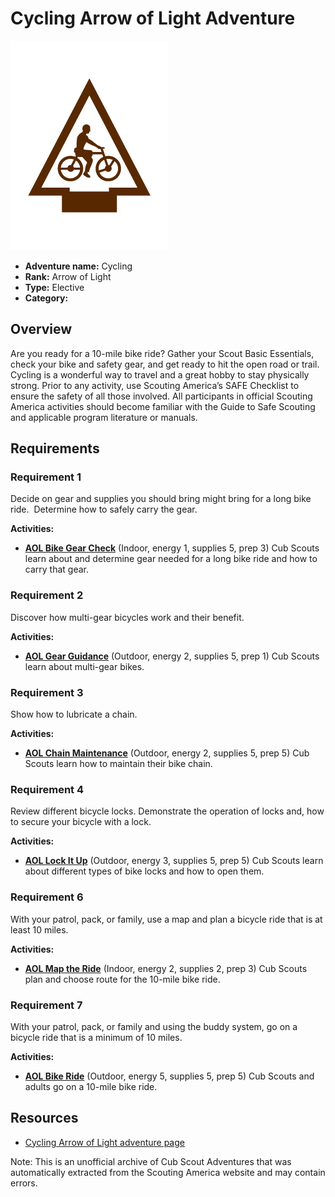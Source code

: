 # Cycling Arrow of Light Adventure

![Cycling Arrow of Light adventure belt loop](images/cycling.jpg)

- **Adventure name:** Cycling
- **Rank:** Arrow of Light
- **Type:** Elective
- **Category:** 

## Overview

Are you ready for a 10-mile bike ride? Gather your Scout Basic Essentials, check your bike and safety gear, and get ready to hit the open road or trail. Cycling is a wonderful way to travel and a great hobby to stay physically strong. Prior to any activity, use Scouting America’s SAFE Checklist to ensure the safety of all those involved. All participants in official Scouting America activities should become familiar with the Guide to Safe Scouting and applicable program literature or manuals.

## Requirements

### Requirement 1

Decide on gear and supplies you should bring might bring for a long bike ride.  Determine how to safely carry the gear.

**Activities:**

- **[AOL Bike Gear Check](https://www.scouting.org/cub-scout-activities/aol-bike-gear-check/)** (Indoor, energy 1, supplies 5, prep 3)
  Cub Scouts learn about and determine gear needed for a long bike ride and how to carry that gear.

### Requirement 2

Discover how multi-gear bicycles work and their benefit.

**Activities:**

- **[AOL Gear Guidance](https://www.scouting.org/cub-scout-activities/aol-gear-guidance/)** (Outdoor, energy 2, supplies 5, prep 1)
  Cub Scouts learn about multi-gear bikes.

### Requirement 3

Show how to lubricate a chain.

**Activities:**

- **[AOL Chain Maintenance](https://www.scouting.org/cub-scout-activities/aol-chain-maintenance/)** (Outdoor, energy 2, supplies 5, prep 5)
  Cub Scouts learn how to maintain their bike chain.

### Requirement 4

Review different bicycle locks. Demonstrate the operation of locks and, how to secure your bicycle with a lock.

**Activities:**

- **[AOL Lock It Up](https://www.scouting.org/cub-scout-activities/aol-lock-it-up/)** (Outdoor, energy 3, supplies 5, prep 5)
  Cub Scouts learn about different types of bike locks and how to open them.

### Requirement 6

With your patrol, pack, or family, use a map and plan a bicycle ride that is at least 10 miles.

**Activities:**

- **[AOL Map the Ride](https://www.scouting.org/cub-scout-activities/aol-map-the-ride/)** (Indoor, energy 2, supplies 2, prep 3)
  Cub Scouts plan and choose route for the 10-mile bike ride.

### Requirement 7

With your patrol, pack, or family and using the buddy system, go on a bicycle ride that is a minimum of 10 miles.

**Activities:**

- **[AOL Bike Ride](https://www.scouting.org/cub-scout-activities/aol-bike-ride/)** (Outdoor, energy 5, supplies 5, prep 5)
  Cub Scouts and adults go on a 10-mile bike ride.


## Resources

- [Cycling Arrow of Light adventure page](https://www.scouting.org/cub-scout-adventures/cycling/)

Note: This is an unofficial archive of Cub Scout Adventures that was automatically extracted from the Scouting America website and may contain errors.